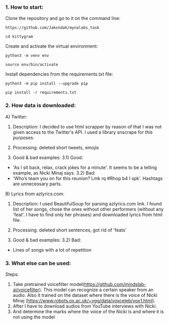 ### 1. How to start:

Clone the repository and go to it on the command line:

```
https://github.com/Jakondak/mynalabs_task
```

```
cd kittygram
```

Create and activate the virtual environment:

```
python3 -m venv env
```

```
source env/bin/activate
```

Install dependencies from the requirements.txt file:

```
python3 -m pip install --upgrade pip
```

```
pip install -r requirements.txt
```

### 2. How data is downloaded:

A) Twitter:

1) Description: I decided to use html scrapper by reason of that I was not given access to the
Twitter's API. I used a library snscrape for this purposes.

2) Processing: deleted short tweets, emojis

3) Good & bad examples: 
  3.1) Good: 
- 'As I sit back, relax, crack jokes for a minute'. It seems to be a telling
example, as Nicki Minaj says.
  3.2) Bad:
- 'Who’s team you on for this reunion? Lmk rq #Rhop b4 I spk'. 
   Hashtags are unnecessary parts.

B) Lyrics from azlyrics.com:

1) Description: I used BeautifulSoup for parsing azlyrics.com link. I found
list of her songs, chose the ones without other performers (without any 'feat'.
I have to find only her phrases) and downloaded lyrics from html file.

3) Processing: deleted short sentences, got rid of 'feats'

4) Good & bad examples:
  3.2) Bad:
- Lines of songs with a lot of repetition

### 3. What else can be used:

Steps:
1) Take pretrained voicefilter model(https://github.com/mindslab-ai/voicefilter).
This model can recognize a certain speaker from an audio. Also it trained on the
dataset where there is the voice of Nicki Minaj
(https://www.robots.ox.ac.uk/~vgg/data/voxceleb/vox1.html). 
2) After I have to download audios from YouTube interviews with Nicki.
3) And determine the marks where the voice of the Nicki is and where it is not 
using the model